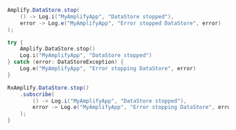 <amplify-block-switcher>
<amplify-block name="Java">

```java
Amplify.DataStore.stop(
    () -> Log.i("MyAmplifyApp", "DataStore stopped"),
    error -> Log.e("MyAmplifyApp", "Error stopped DataStore", error)
);
```

</amplify-block>
<amplify-block name="Kotlin">

```kotlin
try {
    Amplify.DataStore.stop()
    Log.i("MyAmplifyApp", "DataStore stopped")
} catch (error: DataStoreException) {
    Log.e("MyAmplifyApp", "Error stopping DataStore", error)
}
```

</amplify-block>
<amplify-block name="RxJava">

```java
RxAmplify.DataStore.stop()
    .subscribe(
        () -> Log.i("MyAmplifyApp", "DataStore stopped"),
        error -> Log.e("MyAmplifyApp", "Error stopping DataStore", error)
    );
}
```

</amplify-block>
</amplify-block-switcher>
